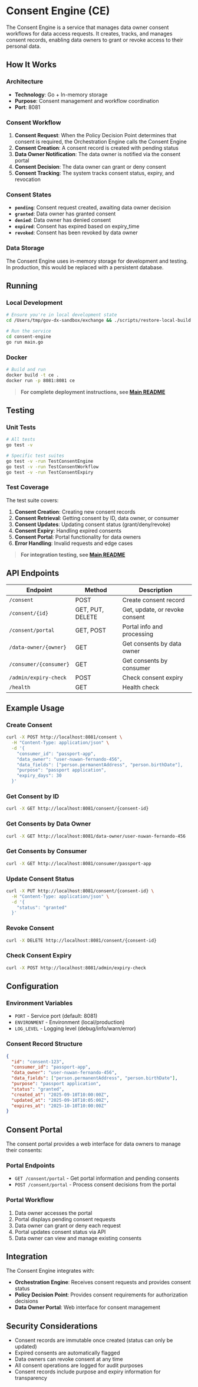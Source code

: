 # Consent Engine (CE)

The Consent Engine is a service that manages data owner consent workflows for data access requests. It creates, tracks, and manages consent records, enabling data owners to grant or revoke access to their personal data.

## How It Works

### Architecture
- **Technology**: Go + In-memory storage
- **Purpose**: Consent management and workflow coordination
- **Port**: 8081

### Consent Workflow

1. **Consent Request**: When the Policy Decision Point determines that consent is required, the Orchestration Engine calls the Consent Engine
2. **Consent Creation**: A consent record is created with pending status
3. **Data Owner Notification**: The data owner is notified via the consent portal
4. **Consent Decision**: The data owner can grant or deny consent
5. **Consent Tracking**: The system tracks consent status, expiry, and revocation

### Consent States

- **`pending`**: Consent request created, awaiting data owner decision
- **`granted`**: Data owner has granted consent
- **`denied`**: Data owner has denied consent
- **`expired`**: Consent has expired based on expiry_time
- **`revoked`**: Consent has been revoked by data owner

### Data Storage

The Consent Engine uses in-memory storage for development and testing. In production, this would be replaced with a persistent database.

## Running

### Local Development
```bash
# Ensure you're in local development state
cd /Users/tmp/gov-dx-sandbox/exchange && ./scripts/restore-local-build.sh

# Run the service
cd consent-engine
go run main.go
```

### Docker
```bash
# Build and run
docker build -t ce .
docker run -p 8081:8081 ce
```

> **For complete deployment instructions, see [Main README](../README.md#building-for-local-development)**

## Testing

### Unit Tests
```bash
# All tests
go test -v

# Specific test suites
go test -v -run TestConsentEngine
go test -v -run TestConsentWorkflow
go test -v -run TestConsentExpiry
```

### Test Coverage
The test suite covers:

1. **Consent Creation**: Creating new consent records
2. **Consent Retrieval**: Getting consent by ID, data owner, or consumer
3. **Consent Updates**: Updating consent status (grant/deny/revoke)
4. **Consent Expiry**: Handling expired consents
5. **Consent Portal**: Portal functionality for data owners
6. **Error Handling**: Invalid requests and edge cases

> **For integration testing, see [Main README](../README.md#testing)**

## API Endpoints

| Endpoint | Method | Description |
|----------|--------|-------------|
| `/consent` | POST | Create consent record |
| `/consent/{id}` | GET, PUT, DELETE | Get, update, or revoke consent |
| `/consent/portal` | GET, POST | Portal info and processing |
| `/data-owner/{owner}` | GET | Get consents by data owner |
| `/consumer/{consumer}` | GET | Get consents by consumer |
| `/admin/expiry-check` | POST | Check consent expiry |
| `/health` | GET | Health check |

## Example Usage

### Create Consent
```bash
curl -X POST http://localhost:8081/consent \
  -H "Content-Type: application/json" \
  -d '{
    "consumer_id": "passport-app",
    "data_owner": "user-nuwan-fernando-456", 
    "data_fields": ["person.permanentAddress", "person.birthDate"],
    "purpose": "passport application",
    "expiry_days": 30
  }'
```

### Get Consent by ID
```bash
curl -X GET http://localhost:8081/consent/{consent-id}
```

### Get Consents by Data Owner
```bash
curl -X GET http://localhost:8081/data-owner/user-nuwan-fernando-456
```

### Get Consents by Consumer
```bash
curl -X GET http://localhost:8081/consumer/passport-app
```

### Update Consent Status
```bash
curl -X PUT http://localhost:8081/consent/{consent-id} \
  -H "Content-Type: application/json" \
  -d '{
    "status": "granted"
  }'
```

### Revoke Consent
```bash
curl -X DELETE http://localhost:8081/consent/{consent-id}
```

### Check Consent Expiry
```bash
curl -X POST http://localhost:8081/admin/expiry-check
```

## Configuration

### Environment Variables
- `PORT` - Service port (default: 8081)
- `ENVIRONMENT` - Environment (local/production)
- `LOG_LEVEL` - Logging level (debug/info/warn/error)

### Consent Record Structure
```json
{
  "id": "consent-123",
  "consumer_id": "passport-app",
  "data_owner": "user-nuwan-fernando-456",
  "data_fields": ["person.permanentAddress", "person.birthDate"],
  "purpose": "passport application",
  "status": "granted",
  "created_at": "2025-09-10T10:00:00Z",
  "updated_at": "2025-09-10T10:05:00Z",
  "expires_at": "2025-10-10T10:00:00Z"
}
```

## Consent Portal

The consent portal provides a web interface for data owners to manage their consents:

### Portal Endpoints
- `GET /consent/portal` - Get portal information and pending consents
- `POST /consent/portal` - Process consent decisions from the portal

### Portal Workflow
1. Data owner accesses the portal
2. Portal displays pending consent requests
3. Data owner can grant or deny each request
4. Portal updates consent status via API
5. Data owner can view and manage existing consents

## Integration

The Consent Engine integrates with:
- **Orchestration Engine**: Receives consent requests and provides consent status
- **Policy Decision Point**: Provides consent requirements for authorization decisions
- **Data Owner Portal**: Web interface for consent management

## Security Considerations

- Consent records are immutable once created (status can only be updated)
- Expired consents are automatically flagged
- Data owners can revoke consent at any time
- All consent operations are logged for audit purposes
- Consent records include purpose and expiry information for transparency
